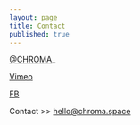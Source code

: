```yaml
---
layout: page
title: Contact
published: true
---
```



<a href="http://twitter.com/CHROMA_" target="_blank">@CHROMA_</a>

<a href="https://vimeo.com/chromacollective" target="_blank">Vimeo</a>

<a href="https://www.facebook.com/chromacollective" target="_blank">FB</a>

Contact >>
hello@chroma.space
